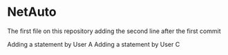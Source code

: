 # NetAuto
The first file on this repository 
adding the second line after the first commit

Adding a statement by User A
Adding a statement by User C
